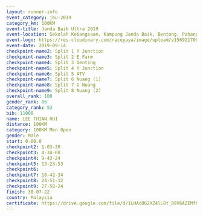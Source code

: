 ```yaml
---
layout: runner-info 
event_category: jbu-2019 
category_km: 100KM 
event-title: Janda Baik Ultra 2019 
event-location: Sekolah Kebangsaan, Kampung Janda Baik, Bentong, Pahang, Malaysia 
event-logo: https://res.cloudinary.com/raceyaya/image/upload/v1569217009/logo/janda-baik_vch1pc.jpg 
event-date: 2019-09-14 
checkpoint-name2: Split 1 Y Junction 
checkpoint-name3: Split 2 E Farm 
checkpoint-name4: Split 3 Genting 
checkpoint-name5: Split 4 Y Junction 
checkpoint-name6: Split 5 ATV 
checkpoint-name7: Split 6 Nuang (1) 
checkpoint-name8: Split 7 G Nuang 
checkpoint-name9: Split 8 Nuang (2) 
overall_rank: 100
gender_rank: 86
category_rank: 53
bib: 11008
name: LEE THIAN HUI
distance: 100KM
category: 100KM Men Open
gender: Male
start: 0-00.0
checkpoint2: 1-03-20
checkpoint3: 4-34-08
checkpoint4: 9-43-24
checkpoint5: 13-23-53
checkpoint6: 
checkpoint7: 18-42-34
checkpoint8: 24-51-12
checkpoint9: 27-58-24
finish: 30-07-22
country: Malaysia
certificate: https://drive.google.com/file/d/1LHAcDG2XZ4lL8t_89V6AZEMfhDw0rLvg/view?usp=sharing
---
```

